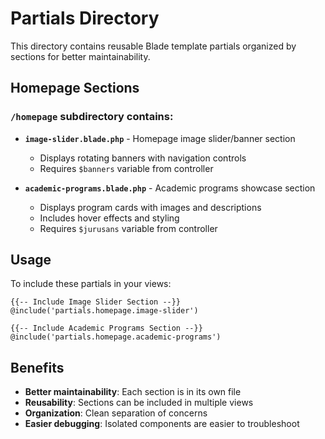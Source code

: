 # Partials Directory

This directory contains reusable Blade template partials organized by sections for better maintainability.

## Homepage Sections

### `/homepage` subdirectory contains:

- **`image-slider.blade.php`** - Homepage image slider/banner section
  - Displays rotating banners with navigation controls
  - Requires `$banners` variable from controller
  
- **`academic-programs.blade.php`** - Academic programs showcase section  
  - Displays program cards with images and descriptions
  - Includes hover effects and styling
  - Requires `$jurusans` variable from controller

## Usage

To include these partials in your views:

```blade
{{-- Include Image Slider Section --}}
@include('partials.homepage.image-slider')

{{-- Include Academic Programs Section --}}
@include('partials.homepage.academic-programs')
```

## Benefits

- **Better maintainability**: Each section is in its own file
- **Reusability**: Sections can be included in multiple views
- **Organization**: Clean separation of concerns
- **Easier debugging**: Isolated components are easier to troubleshoot
